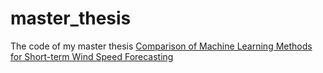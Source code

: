 # master_thesis
The code of my master thesis
[Comparison of Machine Learning Methods for Short-term Wind Speed Forecasting](https://drive.google.com/file/d/1KRc971YPOxXI63VWYgLZBIMQUIYhdOp6/view?usp=sharing)
